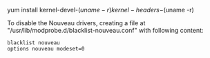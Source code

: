   yum install kernel-devel-$(uname -r) kernel-headers-$(uname -r)
  
To disable the Nouveau drivers, creating a file at "/usr/lib/modprobe.d/blacklist-nouveau.conf" with following content:

    blacklist nouveau
    options nouveau modeset=0
